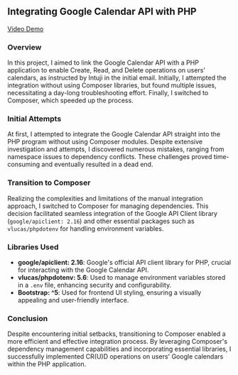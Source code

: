 ## Integrating Google Calendar API with PHP

[Video Demo](https://www.loom.com/share/e0e40b0ce74240a7afeb38758db70870?sid=3b2b8963-6c32-49cf-ad29-9af68236e722)

### Overview
In this project, I aimed to link the Google Calendar API with a PHP application to enable Create, Read, and Delete operations on users' calendars, as instructed by Intuji in the initial email. Initially, I attempted the integration without using Composer libraries, but found multiple issues, necessitating a day-long troubleshooting effort. Finally, I switched to Composer, which speeded up the process.

### Initial Attempts
At first, I attempted to integrate the Google Calendar API straight into the PHP program without using Composer modules. Despite extensive investigation and attempts, I discovered numerous mistakes, ranging from namespace issues to dependency conflicts. These challenges proved time-consuming and eventually resulted in a dead end.

### Transition to Composer
Realizing the complexities and limitations of the manual integration approach, I switched to Composer for managing dependencies. This decision facilitated seamless integration of the Google API Client library (`google/apiclient: 2.16`) and other essential packages such as `vlucas/phpdotenv` for handling environment variables.

### Libraries Used
- **google/apiclient: 2.16**: Google's official API client library for PHP, crucial for interacting with the Google Calendar API.
- **vlucas/phpdotenv: 5.6**: Used to manage environment variables stored in a `.env` file, enhancing security and configurability.
- **Bootstrap: ^5**: Used for frontend UI styling, ensuring a visually appealing and user-friendly interface.

### Conclusion
Despite encountering initial setbacks, transitioning to Composer enabled a more efficient and effective integration process. By leveraging Composer's dependency management capabilities and incorporating essential libraries, I successfully implemented CR(U)D operations on users' Google calendars within the PHP application.